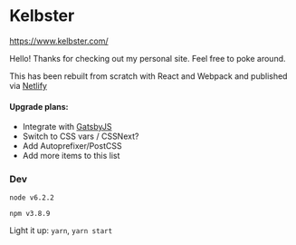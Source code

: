 # Kelbster

https://www.kelbster.com/

Hello! Thanks for checking out my personal site. Feel free to poke around.

This has been rebuilt from scratch with React and Webpack and published via [Netlify](https://www.netlify.com/)

#### Upgrade plans:

- Integrate with [GatsbyJS](https://www.gatsbyjs.org/)
- Switch to CSS vars / CSSNext?
- Add Autoprefixer/PostCSS
- Add more items to this list

### Dev
`node v6.2.2`

`npm v3.8.9`

Light it up: `yarn`, `yarn start`
